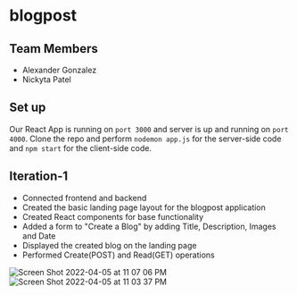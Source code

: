 # blogpost

## Team Members
  - Alexander Gonzalez
  - Nickyta Patel

## Set up

Our React App is running on ```port 3000``` and server is up and running on ```port 4000```. Clone the repo and perform ```nodemon app.js``` for the server-side code and ```npm start``` for the client-side code.

## Iteration-1

- Connected frontend and backend
- Created the basic landing page layout for the blogpost application
- Created React components for base functionality
- Added a form to "Create a Blog" by adding Title, Description, Images and Date
- Displayed the created blog on the landing page
- Performed Create(POST) and Read(GET) operations

![Screen Shot 2022-04-05 at 11 07 06 PM](https://user-images.githubusercontent.com/25631469/161906804-e617b378-9b50-46bd-95cc-01c94ede523e.png)
![Screen Shot 2022-04-05 at 11 03 37 PM](https://user-images.githubusercontent.com/25631469/161906170-4bd1978c-c56b-4252-b518-14be0aad6246.png)
